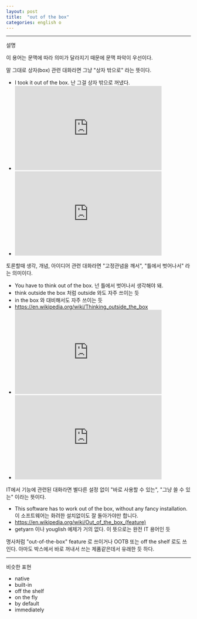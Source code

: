 ```yaml
---
layout: post
title:  "out of the box"
categories: english o
---
```


---
설명

이 용어는 문맥에 따라 의미가 달라지기 때문에 문맥 파악이 우선이다.

말 그대로 상자(box) 관련 대화라면 그냥 "상자 밖으로" 라는 뜻이다.

- I took it out of the box. 난 그걸 상자 밖으로 꺼냈다.
- <iframe style="width:400px; height:230px;" src="https://getyarn.io/yarn-clip/f1527653-fb71-463a-b4a8-574f4b5cf88f/embed?autoplay=false&responsive=true" frameborder="0"></iframe>
- <iframe style="width:400px; height:230px;" src="https://getyarn.io/yarn-clip/f918b55f-a16f-4325-806a-6308dbe3237d/embed?autoplay=false&responsive=true" frameborder="0"></iframe>

토론할때 생각, 개념, 아이디어 관련 대화라면 "고정관념을 깨서", "틀에서 벗어나서" 라는 의미이다.

- You have to think out of the box. 넌 틀에서 벗어나서 생각해야 돼.
- think outside the box 처럼 outside 와도 자주 쓰이는 듯
- in the box 와 대비해서도 자주 쓰이는 듯
- https://en.wikipedia.org/wiki/Thinking_outside_the_box
- <iframe style="width:400px; height:230px;" src="https://getyarn.io/yarn-clip/7da1ed75-ee7f-4a37-99e6-afcf49f75579/embed?autoplay=false&responsive=true" frameborder="0"></iframe>
- <iframe style="width:400px; height:230px;" src="https://getyarn.io/yarn-clip/89a031f9-06bc-4683-8bad-b33126095194/embed?autoplay=false&responsive=true" frameborder="0"></iframe>

IT에서 기능에 관련된 대화라면 별다른 설정 없이 "바로 사용할 수 있는", "그냥 쓸 수 있는" 이라는 뜻이다.

- This software has to work out of the box, without any fancy installation. 이 소프트웨어는 화려한 설치없이도 잘 돌아가야만 합니다.
- https://en.wikipedia.org/wiki/Out_of_the_box_(feature)
- getyarn 이나 youglish 예제가 거의 없다. 이 뜻으로는 완전 IT 용어인 듯

명사처럼 "out-of-the-box" feature 로 쓰이거나 OOTB 또는 off the shelf 로도 쓰인다.
아마도 박스에서 바로 꺼내서 쓰는 제품같은데서 유래한 듯 하다.

---
비슷한 표현

- native
- built-in
- off the shelf
- on the fly
- by default
- immediately
